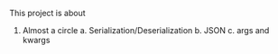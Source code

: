 This project is about
1. Almost a circle
a. Serialization/Deserialization
b. JSON
c. args and kwargs
